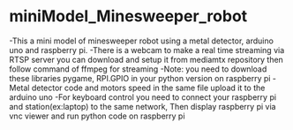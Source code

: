 # miniModel_Minesweeper_robot
-This a mini model of minesweeper robot using a metal detector, arduino uno and raspberry pi.
-There is a webcam to make a real time streaming via RTSP server you can download and setup it from mediamtx repository then follow command of ffmpeg for streaming
-Note: you need to download these libraries pygame, RPI.GPIO in your python version on raspberry pi
-Metal detector code and motors speed in the same file upload it to the arduino uno
-For keyboard control you need to connect your raspberry pi and station(ex:laptop) to the same network, Then display raspberry pi via vnc viewer and run python code on raspberry pi
